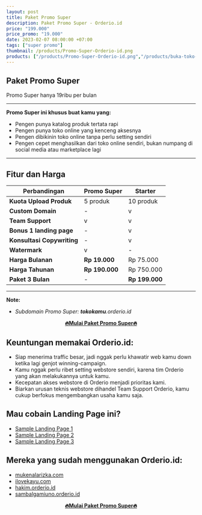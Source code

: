 ```yaml
---
layout: post
title: Paket Promo Super
description: Paket Promo Super - Orderio.id
price: "199.000"
price_promo: "19.000"
date: 2023-02-07 08:00:00 +07:00
tags: ["super promo"]
thumbnail: /products/Promo-Super-Orderio-id.png
products: ["/products/Promo-Super-Orderio-id.png","/products/buka-toko-online-Orderio-id-1.png","/products/Konten-Orderio-id-1.png","/products/Konten-Orderio-id-2.png","/products/Konten-Orderio-id-3.png","/products/Konten-Orderio-id-4.png"]
---
```


## Paket Promo Super

Promo Super hanya 19ribu per bulan

---

**Promo Super ini khusus buat kamu yang:**

* Pengen punya katalog produk tertata rapi
* Pengen punya toko online yang kenceng aksesnya
* Pengen dibikinin toko online tanpa perlu setting sendiri
* Pengen cepet menghasilkan dari toko online sendiri, bukan numpang di social media atau marketplace lagi

---

## Fitur dan Harga

| **Perbandingan** | **Promo Super** | **Starter** |
| --- | --- | --- |
| **Kuota Upload Produk** | 5 produk | 10 produk |
| **Custom Domain** | - | v |
| **Team Support** | v | v |
| **Bonus 1 landing page** | - | v |
| **Konsultasi Copywriting** | - | v |
| **Watermark** | v | - |
| **Harga Bulanan** | **Rp 19.000** | Rp 75.000 |
| **Harga Tahunan** | **Rp 190.000** | Rp 750.000 |
| **Paket 3 Bulan** | - | **Rp 199.000** |

---

**Note:**

* _Subdomain Promo Super: **tokokamu**.orderio.id_

<center><a href="https://tribelio.page/site/checkout/promosuperorderio" target="_blank"><b>🔥Mulai Paket Promo Super🔥</b></a></center>

## Keuntungan memakai Orderio.id:

* Siap menerima traffic besar, jadi nggak perlu khawatir web kamu down ketika lagi genjot winning-campaign.
* Kamu nggak perlu ribet setting webstore sendiri, karena tim Orderio yang akan melakukannya untuk kamu.
* Kecepatan akses webstore di Orderio menjadi prioritas kami.
* Biarkan urusan teknis webstore dihandel Team Support Orderio, kamu cukup berfokus mengembangkan usaha kamu saja.

## Mau cobain Landing Page ini?

<ul>
  <li><a href="https://samplelandingpage1.orderio.id/" target="_blank">Sample Landing Page 1</a></li>
  <li><a href="https://samplelandingpage2.orderio.id/" target="_blank">Sample Landing Page 2</a></li>
  <li><a href="https://samplelandingpage3.orderio.id/" target="_blank">Sample Landing Page 3</a></li>
</ul>

## Mereka yang sudah menggunakan Orderio.id:

<ul>
  <li><a href="https://mukenalarizka.com/" target="_blank">mukenalarizka.com</a></li>
  <li><a href="https://ilovekayu.com/" target="_blank">ilovekayu.com</a></li>
  <li><a href="https://hakim.orderio.id/" target="_blank">hakim.orderio.id</a></li>
  <li><a href="https://sambalgamiuno.orderio.id/" target="_blank">sambalgamiuno.orderio.id</a></li>
</ul>

<center><a href="https://tribelio.page/site/checkout/promosuperorderio" target="_blank"><b>🔥Mulai Paket Promo Super🔥</b></a></center>
